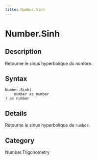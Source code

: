 ```yaml
---
title: Number.Sinh
---
```


# Number.Sinh


## Description

Retourne le sinus hyperbolique du nombre.


## Syntax

```powerquery
Number.Sinh(
    number as number
) as number
```


## Details

Retourne le sinus hyperbolique de <code>number</code>.



## Category
Number.Trigonometry
